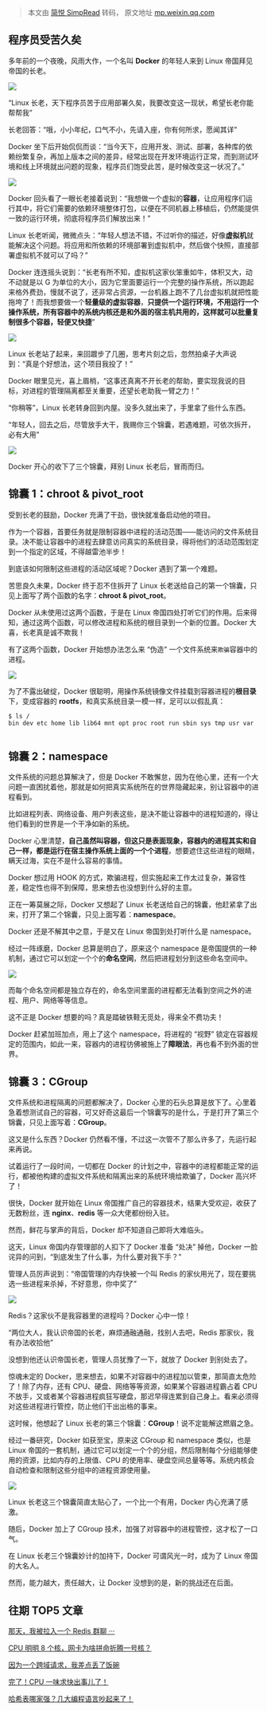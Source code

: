 > 本文由 [简悦 SimpRead](http://ksria.com/simpread/) 转码， 原文地址 [mp.weixin.qq.com](https://mp.weixin.qq.com/s?__biz=MzIyNjMxOTY0NA==&mid=2247487647&idx=1&sn=87275d2f356de79391afa13c137e9a86&scene=21#wechat_redirect)

程序员受苦久矣
-------

多年前的一个夜晚，风雨大作，一个名叫 **Docker** 的年轻人来到 Linux 帝国拜见帝国的长老。

![](https://mmbiz.qpic.cn/mmbiz_png/jXQDbLkGBYWNJ9SbOfoM2MEt69FRJ6sTKMpp7BePvStB0Ulpl5MKqH3Rm8uvqIgTlXECBicEwwm6ehdCGaVah8A/640?wx_fmt=png)

“Linux 长老，天下程序员苦于应用部署久矣，我要改变这一现状，希望长老你能帮帮我”

长老回答：“哦，小小年纪，口气不小，先请入座，你有何所求，愿闻其详”

Docker 坐下后开始侃侃而谈：“当今天下，应用开发、测试、部署，各种库的依赖纷繁复杂，再加上版本之间的差异，经常出现在开发环境运行正常，而到测试环境和线上环境就出问题的现象，程序员们饱受此苦，是时候改变这一状况了。”

![](https://mmbiz.qpic.cn/mmbiz_png/jXQDbLkGBYWNJ9SbOfoM2MEt69FRJ6sTb9SzZ5rwqX1VZoBFCI8sZ4Rh59ibFBwe2o92Uib99N7yvWOyGQtsLHHA/640?wx_fmt=png)

Docker 回头看了一眼长老接着说到：“我想做一个虚拟的**容器**，让应用程序们运行其中，将它们需要的依赖环境整体打包，以便在不同机器上移植后，仍然能提供一致的运行环境，彻底将程序员们解放出来！”

Linux 长老听闻，微微点头：“年轻人想法不错，不过听你的描述，好像**虚拟机**就能解决这个问题。将应用和所依赖的环境部署到虚拟机中，然后做个快照，直接部署虚拟机不就可以了吗？”

Docker 连连摇头说到：“长老有所不知，虚拟机这家伙笨重如牛，体积又大，动不动就是以 G 为单位的大小，因为它里面要运行一个完整的操作系统，所以跑起来格外费劲，慢就不说了，还非常占资源，一台机器上跑不了几台虚拟机就把性能拖垮了！而我想要做一个**轻量级的虚拟容器**，**只提供一个运行环境，不用运行一个操作系统，所有容器中的系统内核还是和外面的宿主机共用的，这样就可以批量复制很多个容器，轻便又快捷**”

![](https://mmbiz.qpic.cn/mmbiz_png/jXQDbLkGBYWNJ9SbOfoM2MEt69FRJ6sTVlCDXG7qvdAvxTklpWKqLFg2JW4emG4rCiaX4libthnnCmCI0iaoicoG1g/640?wx_fmt=png)

Linux 长老站了起来，来回踱步了几圈，思考片刻之后，忽然拍桌子大声说到：“真是个好想法，这个项目我投了！”

Docker 眼里见光，喜上眉梢，“这事还真离不开长老的帮助，要实现我说的目标，对进程的管理隔离都至关重要，还望长老助我一臂之力！”

“你稍等”，Linux 长老转身回到内屋。没多久就出来了，手里拿了些什么东西。

“年轻人，回去之后，尽管放手大干，我赐你三个锦囊，若遇难题，可依次拆开，必有大用”

![](https://mmbiz.qpic.cn/mmbiz_png/jXQDbLkGBYWNJ9SbOfoM2MEt69FRJ6sTkJww55F1gQECDqmkk4mpOoqrxicYMewN0WnkFanFe6aicDZMLYMEqfcA/640?wx_fmt=png)

Docker 开心的收下了三个锦囊，拜别 Linux 长老后，冒雨而归。

锦囊 1：chroot & pivot_root
------------------------

受到长老的鼓励，Docker 充满了干劲，很快就准备启动他的项目。

作为一个容器，首要任务就是限制容器中进程的活动范围——能访问的文件系统目录。决不能让容器中的进程去肆意访问真实的系统目录，得将他们的活动范围划定到一个指定的区域，不得越雷池半步！

到底该如何限制这些进程的活动区域呢？Docker 遇到了第一个难题。

苦思良久未果，Docker 终于忍不住拆开了 Linux 长老送给自己的第一个锦囊，只见上面写了两个函数的名字：**chroot & pivot_root**。

Docker 从未使用过这两个函数，于是在 Linux 帝国四处打听它们的作用。后来得知，通过这两个函数，可以修改进程和系统的根目录到一个新的位置。Docker 大喜，长老真是诚不欺我！

有了这两个函数，Docker 开始想办法怎么来 “伪造” 一个文件系统来`欺骗`容器中的进程。

![](https://mmbiz.qpic.cn/mmbiz_png/jXQDbLkGBYWNJ9SbOfoM2MEt69FRJ6sTY1acvkU7O6ogvSNCdZ5UAUrUghMuxm3uutZWqCtibsIfhtY4FP5OMWg/640?wx_fmt=png)

为了不露出破绽，Docker 很聪明，用操作系统镜像文件挂载到容器进程的**根目录**下，变成容器的 **rootfs**，和真实系统目录一模一样，足可以以假乱真：

```
$ ls /
bin dev etc home lib lib64 mnt opt proc root run sbin sys tmp usr var


```

锦囊 2：namespace
--------------

文件系统的问题总算解决了，但是 Docker 不敢懈怠，因为在他心里，还有一个大问题一直困扰着他，那就是如何把真实系统所在的世界隐藏起来，别让容器中的进程看到。

比如进程列表、网络设备、用户列表这些，是决不能让容器中的进程知道的，得让他们看到的世界是一个干净如新的系统。

Docker 心里清楚，**自己虽然叫容器，但这只是表面现象，容器内的进程其实和自己一样，都是运行在宿主操作系统上面的一个个进程**，想要遮住这些进程的眼睛，瞒天过海，实在不是什么容易的事情。

Docker 想过用 HOOK 的方式，欺骗进程，但实施起来工作太过复杂，兼容性差，稳定性也得不到保障，思来想去也没想到什么好的主意。

正在一筹莫展之际，Docker 又想起了 Linux 长老送给自己的锦囊，他赶紧拿了出来，打开了第二个锦囊，只见上面写着：**namespace**。

Docker 还是不解其中之意，于是又在 Linux 帝国到处打听什么是 namespace。

经过一阵琢磨，Docker 总算是明白了，原来这个 namespace 是帝国提供的一种机制，通过它可以划定一个个的**命名空间**，然后把进程划分到这些命名空间中。

![](https://mmbiz.qpic.cn/mmbiz_png/jXQDbLkGBYWNJ9SbOfoM2MEt69FRJ6sTLQJChFLZOafHprI3AHwtZ3lFExxGED79DrTPplyhlH8TibEUlEIKYUw/640?wx_fmt=png)

而每个命名空间都是独立存在的，命名空间里面的进程都无法看到空间之外的进程、用户、网络等等信息。

这不正是 Docker 想要的吗？真是踏破铁鞋无觅处，得来全不费功夫！

Docker 赶紧加班加点，用上了这个 namespace，将进程的 “视野” 锁定在容器规定的范围内，如此一来，容器内的进程彷佛被施上了**障眼法**，再也看不到外面的世界。

锦囊 3：CGroup
-----------

文件系统和进程隔离的问题都解决了，Docker 心里的石头总算是放下了。心里着急着想测试自己的容器，可又好奇这最后一个锦囊写的是什么，于是打开了第三个锦囊，只见上面写着：**CGroup**。

这又是什么东西？Docker 仍然看不懂，不过这一次管不了那么许多了，先运行起来再说。

试着运行了一段时间，一切都在 Docker 的计划之中，容器中的进程都能正常的运行，都被他构建的虚拟文件系统和隔离出来的系统环境给欺骗了，Docker 高兴坏了！

很快，Docker 就开始在 Linux 帝国推广自己的容器技术，结果大受欢迎，收获了无数粉丝，连 **nginx**、**redis** 等一众大佬都纷纷入驻。

然而，鲜花与掌声的背后，Docker 却不知道自己即将大难临头。

这天，Linux 帝国内存管理部的人扣下了 Docker 准备 “处决” 掉他，Docker 一脸诧异的问到，“到底发生了什么事，为什么要对我下手？”

管理人员厉声说到：“帝国管理的内存快被一个叫 Redis 的家伙用光了，现在要挑选一些进程来杀掉，不好意思，你中奖了”

![](https://mmbiz.qpic.cn/mmbiz_png/jXQDbLkGBYWNJ9SbOfoM2MEt69FRJ6sTjjAQ6OGS7NKPI1HD1fHkJafgyZOyvga7nKSkQacypHPTCmUKsh0TiaQ/640?wx_fmt=png)

Redis？这家伙不是我容器里的进程吗？Docker 心中一惊！

“两位大人，我认识帝国的长老，麻烦通融通融，找别人去吧，Redis 那家伙，我有办法收拾他”

没想到他还认识帝国长老，管理人员犹豫了一下，就放了 Docker 到别处去了。

惊魂未定的 Docker，思来想去，如果不对容器中的进程加以管束，那简直太危险了！除了内存，还有 CPU、硬盘、网络等等资源，如果某个容器进程霸占着 CPU 不放手，又或者某个容器进程疯狂写硬盘，那迟早得连累到自己身上。看来必须得对这些进程进行管控，防止他们干出出格的事来。

这时候，他想起了 Linux 长老的第三个锦囊：**CGroup**！说不定能解这燃眉之急。

经过一番研究，Docker 如获至宝，原来这 CGroup 和 namespace 类似，也是 Linux 帝国的一套机制，通过它可以划定一个个的分组，然后限制每个分组能够使用的资源，比如内存的上限值、CPU 的使用率、硬盘空间总量等等。系统内核会自动检查和限制这些分组中的进程资源使用量。

![](https://mmbiz.qpic.cn/mmbiz_png/jXQDbLkGBYWNJ9SbOfoM2MEt69FRJ6sTeUeOo1rJzGyhJ4x9FjCKCJrbUOvIzjibsO8avQPHMDRiaF7tzYUiapY1w/640?wx_fmt=png)

Linux 长老这三个锦囊简直太贴心了，一个比一个有用，Docker 内心充满了感激。

随后，Docker 加上了 CGroup 技术，加强了对容器中的进程管控，这才松了一口气。

在 Linux 长老三个锦囊妙计的加持下，Docker 可谓风光一时，成为了 Linux 帝国的大名人。

然而，能力越大，责任越大，让 Docker 没想到的是，新的挑战还在后面。

往期 TOP5 文章
----------

[那天，我被拉入一个 Redis 群聊 ···](https://mp.weixin.qq.com/s?__biz=MzIyNjMxOTY0NA==&mid=2247487533&idx=1&sn=49b600ef7eac342dad1f5a8048361099&scene=21#wechat_redirect)

[CPU 明明 8 个核，网卡为啥拼命折腾一号核？](https://mp.weixin.qq.com/s?__biz=MzIyNjMxOTY0NA==&mid=2247484717&idx=1&sn=2c1dd6c389c8476eb4fd178c714eaafc&scene=21#wechat_redirect)

[因为一个跨域请求，我差点丢了饭碗](https://mp.weixin.qq.com/s?__biz=MzIyNjMxOTY0NA==&mid=2247484178&idx=1&sn=7d8e5efe7cba41122a6d978a08058627&scene=21#wechat_redirect)

[完了！CPU 一味求快出事儿了！](https://mp.weixin.qq.com/s?__biz=MzIyNjMxOTY0NA==&mid=2247484072&idx=1&sn=ad1de598214dbb4eec652789d500d3a6&scene=21#wechat_redirect)

[哈希表哪家强？几大编程语言吵起来了！](https://mp.weixin.qq.com/s?__biz=MzIyNjMxOTY0NA==&mid=2247484076&idx=1&sn=890977e58f86a4fb3b6a26b487697bf8&scene=21#wechat_redirect)